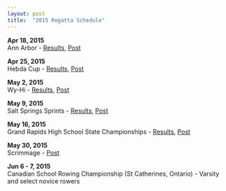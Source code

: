 ```yaml
---
layout: post
title:  "2015 Regatta Schedule"
---
```

**Apr 18, 2015**  
Ann Arbor -
[Results](https://docs.google.com/spreadsheets/d/11GS0M-BJpz4nOtYQWp12cJ2dFjyH0Pted8KJufuPyBw/edit#gid=1),
[Post](<http://salinecrew.org/2015/04/20/photos-first-regatta-spring-2015/>)

**Apr 25, 2015**  
Hebda Cup -
[Results](http://salinecrew.org/assets/forms/2015-hebda-cup-results.pdf),
[Post](<http://salinecrew.org/2015/05/01/hebda-cup-highlights/>)

**May 2, 2015**  
Wy-Hi -
[Results](http://wyandotteboatclub.com/home/2015/04/23/hebda-cup-heat-sheet/), 
[Post](<http://salinecrew.org/2015/05/07/wy-hi-pictures/>)

**May 9, 2015**  
Salt Springs Sprints -
[Results](https://docs.google.com/spreadsheets/d/1sPfrl-BZZAwGDOhFW4Cqzq0HjrOSvvoy276ygZuo_ZI/edit?usp=sharing),
[Post](<http://salinecrew.org/2015/05/11/salt-springs-sprints-press/>)

**May 16, 2015**  
Grand Rapids High School State Championships -
[Results](http://salinecrew.org/assets/forms/2015-championship-regatta-all-results-grouped-by-event.pdf),
[Post](<http://salinecrew.org/2015/05/17/scholastic-rowing-association-of-michigan-championship-regatta/>)

**May 30, 2015**  
Scrimmage - [Post](<http://salinecrew.org/2015/05/31/scrimmage-at-ford-lake/>)

**Jun 6 - 7, 2015**  
Canadian School Rowing Championship (St Catherines, Ontario) - Varsity and
select novice rowers
